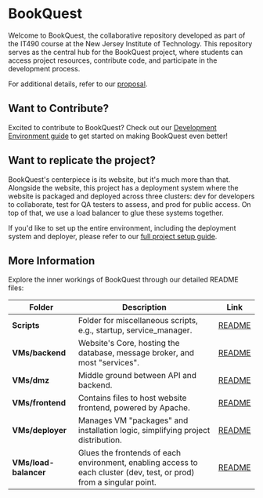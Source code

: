 # BookQuest

Welcome to BookQuest, the collaborative repository developed as part of the IT490 course at the New Jersey Institute of Technology. This repository serves as the central hub for the BookQuest project, where students can access project resources, contribute code, and participate in the development process.

For additional details, refer to our [proposal](./docs/proposal.md).

## Want to Contribute?

Excited to contribute to BookQuest? Check out our [Development Environment guide](/docs/vm-environment.md) to get started on making BookQuest even better!

## Want to replicate the project?

BookQuest's centerpiece is its website, but it's much more than that. Alongside the website, this project has a deployment system where the website is packaged and deployed across three clusters: dev for developers to collaborate, test for QA testers to assess, and prod for public access. On top of that, we use a load balancer to glue these systems together.

If you'd like to set up the entire environment, including the deployment system and deployer, please refer to our [full project setup guide](/docs/full-project-setup.md).

## More Information

Explore the inner workings of BookQuest through our detailed README files:

| Folder                | Description                                                                                                          | Link                                    |
| --------------------- | -------------------------------------------------------------------------------------------------------------------- | --------------------------------------- |
| **Scripts**           | Folder for miscellaneous scripts, e.g., startup, service_manager.                                                    | [README](./scripts/README.md)           |
| **VMs/backend**       | Website's Core, hosting the database, message broker, and most "services".                                           | [README](./VMs/backend/README.md)       |
| **VMs/dmz**           | Middle ground between API and backend.                                                                               | [README](./VMs/dmz/README.md)           |
| **VMs/frontend**      | Contains files to host website frontend, powered by Apache.                                                          | [README](./VMs/frontend/README.md)      |
| **VMs/deployer**      | Manages VM "packages" and installation logic, simplifying project distribution.                                      | [README](./VMs/deployer/README.md)      |
| **VMs/load-balancer** | Glues the frontends of each environment, enabling access to each cluster (dev, test, or prod) from a singular point. | [README](./VMs/load-balancer/README.md) |